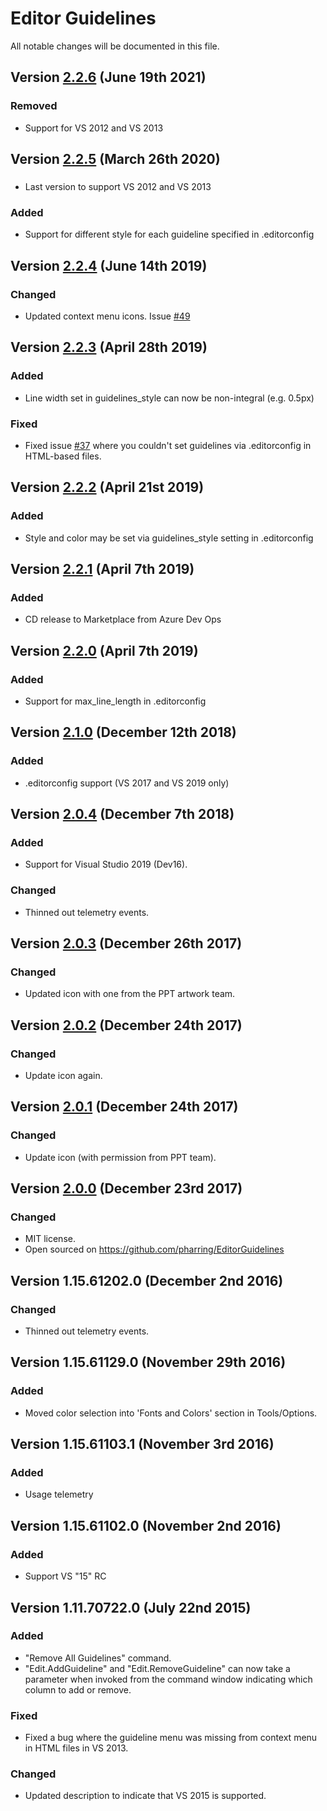 # Editor Guidelines
All notable changes will be documented in this file.

## Version [2.2.6] (June 19th 2021)
### Removed
- Support for VS 2012 and VS 2013

## Version [2.2.5] (March 26th 2020)
###
- Last version to support VS 2012 and VS 2013

### Added
- Support for different style for each guideline specified in .editorconfig

## Version [2.2.4] (June 14th 2019)
### Changed
- Updated context menu icons. Issue [#49](https://github.com/pharring/EditorGuidelines/issues/49)

## Version [2.2.3] (April 28th 2019)
### Added
- Line width set in guidelines_style can now be non-integral (e.g. 0.5px)

### Fixed
- Fixed issue [#37](https://github.com/pharring/EditorGuidelines/issues/37) where you couldn't set guidelines via .editorconfig in HTML-based files.

## Version [2.2.2] (April 21st 2019)
### Added
- Style and color may be set via guidelines_style setting in .editorconfig

## Version [2.2.1] (April 7th 2019)
### Added
- CD release to Marketplace from Azure Dev Ops

## Version [2.2.0] (April 7th 2019)
### Added
- Support for max_line_length in .editorconfig

## Version [2.1.0] (December 12th 2018)
### Added
- .editorconfig support (VS 2017 and VS 2019 only)

## Version [2.0.4] (December 7th 2018)
### Added
- Support for Visual Studio 2019 (Dev16).

### Changed
- Thinned out telemetry events.

## Version [2.0.3] (December 26th 2017)
### Changed
- Updated icon with one from the PPT artwork team.

## Version [2.0.2] (December 24th 2017)
### Changed
- Update icon again.

## Version [2.0.1] (December 24th 2017)
### Changed
- Update icon (with permission from PPT team).

## Version [2.0.0] (December 23rd 2017)
### Changed
- MIT license.
- Open sourced on https://github.com/pharring/EditorGuidelines

## Version 1.15.61202.0  (December 2nd 2016)
### Changed
- Thinned out telemetry events.

## Version 1.15.61129.0  (November 29th 2016)
### Added
- Moved color selection into 'Fonts and Colors' section in Tools/Options.

## Version 1.15.61103.1  (November 3rd 2016)
### Added
- Usage telemetry

## Version 1.15.61102.0  (November 2nd 2016)
### Added
- Support VS "15" RC

## Version 1.11.70722.0  (July 22nd 2015)
### Added
- "Remove All Guidelines" command.
- "Edit.AddGuideline" and "Edit.RemoveGuideline" can now take a parameter when invoked from the command window indicating which column to add or remove.

### Fixed
- Fixed a bug where the guideline menu was missing from context menu in HTML files in VS 2013.

### Changed
- Updated description to indicate that VS 2015 is supported.

[2.2.6]: https://github.com/pharring/EditorGuidelines/compare/2.2.5..2.2.6
[2.2.5]: https://github.com/pharring/EditorGuidelines/compare/2.2.4..2.2.5
[2.2.4]: https://github.com/pharring/EditorGuidelines/compare/2.2.3..2.2.4
[2.2.3]: https://github.com/pharring/EditorGuidelines/compare/2.2.2..2.2.3
[2.2.2]: https://github.com/pharring/EditorGuidelines/compare/2.2.1..2.2.2
[2.2.1]: https://github.com/pharring/EditorGuidelines/compare/2.2.0..2.2.1
[2.2.0]: https://github.com/pharring/EditorGuidelines/compare/2.1.0..2.2.0
[2.1.0]: https://github.com/pharring/EditorGuidelines/compare/2.0.4..2.1.0
[2.0.4]: https://github.com/pharring/EditorGuidelines/compare/v2.0.3..2.0.4
[2.0.3]: https://github.com/pharring/EditorGuidelines/compare/v2.0.2..v2.0.3
[2.0.2]: https://github.com/pharring/EditorGuidelines/compare/v2.0.1..v2.0.2
[2.0.1]: https://github.com/pharring/EditorGuidelines/compare/v2.0.0..v2.0.1
[2.0.0]: https://github.com/pharring/EditorGuidelines/releases/tag/v2.0.0
